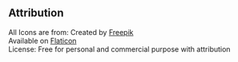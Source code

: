 ## Attribution

All Icons are from: 
  Created by [Freepik](https://www.flaticon.com/authors/freepik)  
  Available on [Flaticon](https://www.flaticon.com/free-icons/user)  
License: Free for personal and commercial purpose with attribution
